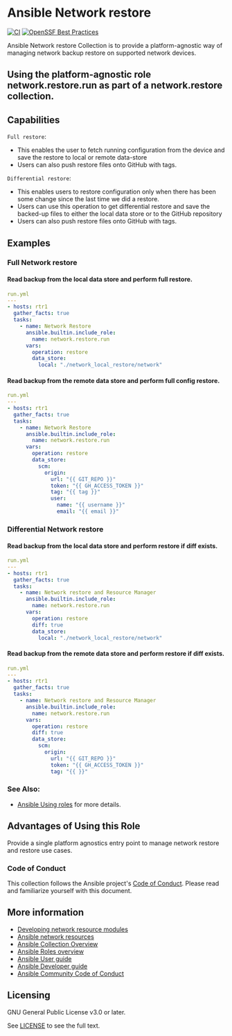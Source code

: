 
# Ansible Network restore
[![CI](https://github.com/ansible-network/network.base/actions/workflows/tests.yml/badge.svg?event=schedule)](https://github.com/ansible-network/network.base/actions/workflows/tests.yml)
[![OpenSSF Best Practices](https://bestpractices.coreinfrastructure.org/projects/7404/badge)](https://bestpractices.coreinfrastructure.org/projects/7404)

Ansible Network restore Collection is to provide a platform-agnostic way of managing network backup restore on supported network devices.


## Using the platform-agnostic role network.restore.run as part of a network.restore collection.

## Capabilities
`Full restore`:
- This enables the user to fetch running configuration from the device and save the restore to local or remote data-store
- Users can also push restore files onto GitHub with tags.
 
`Differential restore`:
- This enables users to restore configuration only when there has been some change since the last time we did a restore.
- Users can use this operation to get differential restore and save the backed-up files to either the local data store or to the GitHub repository
- Users can also push restore files onto GitHub with tags.

 ## Examples

### Full Network restore

####  Read backup from the local data store and perform full restore.
```yaml
run.yml
---
- hosts: rtr1
  gather_facts: true
  tasks:
    - name: Network Restore 
      ansible.builtin.include_role:
        name: network.restore.run
      vars:
        operation: restore
        data_store:
          local: "./network_local_restore/network"
```

#### Read backup from the remote data store and perform full config restore.
```yaml
run.yml
---
- hosts: rtr1
  gather_facts: true
  tasks:
    - name: Network Restore
      ansible.builtin.include_role:
        name: network.restore.run
      vars:
        operation: restore
        data_store:
          scm:  
            origin:
              url: "{{ GIT_REPO }}"
              token: "{{ GH_ACCESS_TOKEN }}"
              tag: "{{ tag }}"
              user:
                name: "{{ username }}"
                email: "{{ email }}"
```

### Differential Network restore

####  Read backup from the local data store and perform restore if diff exists.
```yaml
run.yml
---
- hosts: rtr1
  gather_facts: true
  tasks:
    - name: Network restore and Resource Manager
      ansible.builtin.include_role:
        name: network.restore.run
      vars:
        operation: restore
        diff: true
        data_store:
          local: "./network_local_restore/network"
```

####  Read backup from the remote data store and perform restore if diff exists.
```yaml
run.yml
---
- hosts: rtr1
  gather_facts: true
  tasks:
    - name: Network restore and Resource Manager
      ansible.builtin.include_role:
        name: network.restore.run
      vars:
        operation: restore
        diff: true
        data_store:
          scm:  
            origin:
              url: "{{ GIT_REPO }}"
              token: "{{ GH_ACCESS_TOKEN }}"
              tag: "{{ }}"
```

### See Also:

* [Ansible Using roles](https://docs.ansible.com/ansible/2.9/user_guide/playbooks_reuse_roles.html) for more details.

## Advantages of Using this Role
Provide a single platform agnostics entry point to manage network restore and restore use cases.

### Code of Conduct
This collection follows the Ansible project's
[Code of Conduct](https://docs.ansible.com/ansible/devel/community/code_of_conduct.html).
Please read and familiarize yourself with this document.


## More information

- [Developing network resource modules](https://docs.ansible.com/ansible/latest/network/dev_guide/developing_resource_modules_network.html#developing-resource-modules)
- [Ansible network resources](https://docs.ansible.com/ansible/latest/network/getting_started/network_resources.html)
- [Ansible Collection Overview](https://github.com/ansible-collections/overview)
- [Ansible Roles overview](https://docs.ansible.com/ansible/2.9/user_guide/playbooks_reuse_roles.html)
- [Ansible User guide](https://docs.ansible.com/ansible/latest/user_guide/index.html)
- [Ansible Developer guide](https://docs.ansible.com/ansible/latest/dev_guide/index.html)
- [Ansible Community Code of Conduct](https://docs.ansible.com/ansible/latest/community/code_of_conduct.html)

## Licensing

GNU General Public License v3.0 or later.

See [LICENSE](https://www.gnu.org/licenses/gpl-3.0.txt) to see the full text.
